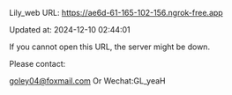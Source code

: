 Lily_web URL: https://ae6d-61-165-102-156.ngrok-free.app

Updated at: 2024-12-10 02:44:01

If you cannot open this URL, the server might be down.

Please contact: 

goley04@foxmail.com Or Wechat:GL_yeaH